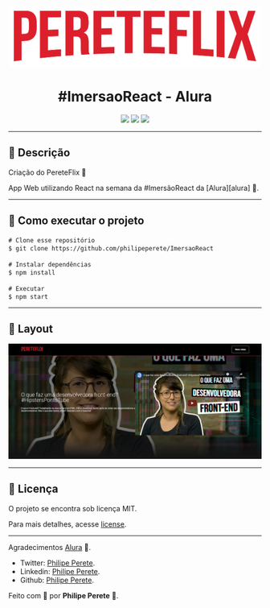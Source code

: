 <p align='center'><img width='500' src="./src/assets/img/logo.png"/></p>

<h1 align='center'>#ImersaoReact - Alura</h1>

<p align='center'>
    <img src="https://img.shields.io/github/repo-size/philipeperete/ImersaoReact">
    <img src="https://img.shields.io/github/last-commit/philipeperete/ImersaoReact">
    <img src="https://img.shields.io/github/license/philipeperete/ImersaoReact">
</p>

_________

## 🔖 Descrição 
<p>Criação do PereteFlix 🎥 </p>
<p>App Web utilizando React na semana da #ImersãoReact da [Alura][alura] 💜.</p>

_________

## 🚀 Como executar o projeto

    # Clone esse repositório
    $ git clone https://github.com/philipeperete/ImersaoReact
    
    # Instalar dependências
    $ npm install
    
    # Executar
    $ npm start

_________

## 🎨 Layout

<p align='center'>
	<img witdh='200' src="./src/assets/img/layout.png">
</p>

_________

## 📝 Licença

O projeto se encontra sob licença MIT.

Para mais detalhes, acesse [license](LICENSE).

_________

Agradecimentos [Alura][alura] 💜.

* Twitter: [Philipe Perete](https://twitter.com/PhilipePerete).
* Linkedin: [Philipe Perete](https://www.linkedin.com/in/philipe-perete-b76622104).
* Github: [Philipe Perete](https://github.com/philipeperete).

Feito com 💙 por **Philipe Perete** 👻.

[alura]: https://www.alura.com.br/